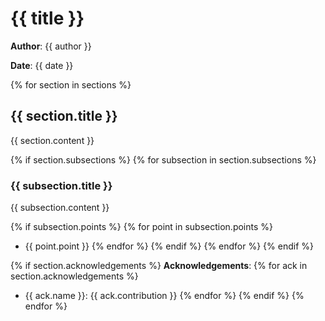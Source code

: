 
<!-- template_starwars.md -->
# {{ title }}

**Author**: {{ author }}

**Date**: {{ date }}

{% for section in sections %}
## {{ section.title }}

{{ section.content }}

{% if section.subsections %}
  {% for subsection in section.subsections %}
### {{ subsection.title }}

{{ subsection.content }}

  {% if subsection.points %}
    {% for point in subsection.points %}
- {{ point.point }}
    {% endfor %}
  {% endif %}
  {% endfor %}
{% endif %}

{% if section.acknowledgements %}
**Acknowledgements**:
  {% for ack in section.acknowledgements %}
- {{ ack.name }}: {{ ack.contribution }}
  {% endfor %}
{% endif %}
{% endfor %}
